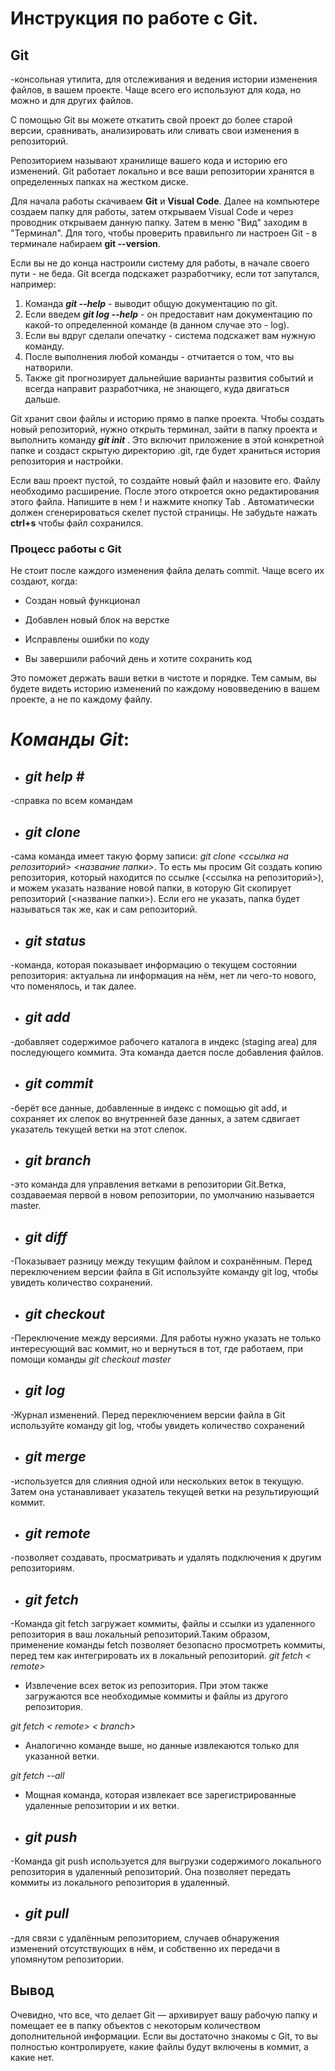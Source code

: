 # **Инструкция по работе с Git.**

## **Git** 
-консольная утилита, для отслеживания и ведения истории изменения файлов, в вашем проекте. Чаще всего его используют для кода, но можно и для других файлов. 

С помощью Git вы можете откатить свой проект до более старой версии, сравнивать, анализировать или сливать свои изменения в репозиторий.

Репозиторием называют хранилище вашего кода и историю его изменений. Git работает локально и все ваши репозитории хранятся в определенных папках на жестком диске.

Для начала работы скачиваем **Git** и **Visual Code**. Далее на компьютере создаем папку для работы, затем открываем Visual Code и через проводник открываем данную папку. Затем в меню "Вид" заходим в "Терминал".
Для того, чтобы проверить правильнго ли настроен Git - в терминале набираем **git --version**.

Если вы не до конца настроили систему для работы, в начале своего пути - не беда. Git всегда подскажет разработчику, если тот запутался, например:

1. Команда _**git --help**_ - выводит общую документацию по git.
2. Если введем _**git log --help**_ - он предоставит нам документацию по какой-то определенной команде (в данном случае это - log).
3. Если вы вдруг сделали опечатку - система подскажет вам нужную команду.
4. После выполнения любой команды - отчитается о том, что вы натворили.
5. Также git прогнозирует дальнейшие варианты развития событий и всегда направит разработчика, не знающего, куда двигаться дальше.

Git хранит свои файлы и историю прямо в папке проекта. Чтобы создать новый репозиторий,  нужно открыть терминал, зайти в папку  проекта и выполнить команду _**git init**_ . Это включит приложение в этой конкретной папке и создаст скрытую директорию .git, где будет храниться история репозитория и настройки.

Если ваш проект пустой, то создайте новый файл и назовите его. Файлу необходимо расширение. После этого откроется окно редактирования этого файла. Напишите в нем ! и нажмите кнопку Tab . Автоматически должен сгенерироваться скелет пустой страницы. Не забудьте нажать **ctrl+s** чтобы файл сохранился.

### **Процесс работы с Git**
Не стоит после каждого изменения файла делать commit. Чаще всего их создают, когда:

* Создан новый функционал

* Добавлен новый блок на верстке

* Исправлены ошибки по коду

* Вы завершили рабочий день и хотите сохранить код

Это поможет держать ваши ветки в чистоте и порядке. Тем самым, вы будете видеть историю изменений по каждому нововведению в вашем проекте, а не по каждому файлу.


# __*Команды Git*__:

* ## _**git help #**_ 
-справка по всем командам

* ## _**git clone**_  
-cама команда имеет такую форму записи: *git clone <ссылка на репозиторий> <название папки>*. То есть мы просим Git создать копию репозитория, который находится по ссылке (<ссылка на репозиторий>), и можем указать название новой папки, в которую Git скопирует репозиторий (<название папки>). Если его не указать, папка будет называться так же, как и сам репозиторий.

* ##  _**git status**_  
-команда, которая показывает информацию о текущем состоянии репозитория: актуальна ли информация на нём, нет ли чего-то нового, что поменялось, и так далее.

* ## _**git add**_ 
-добавляет содержимое рабочего каталога в индекс (staging area) для последующего коммита. Эта команда дается после добавления
файлов. 

* ## _**git commit**_  
-берёт все данные, добавленные в индекс с помощью git add, и сохраняет их
слепок во внутренней базе данных, а затем сдвигает указатель текущей ветки на этот слепок.

* ## _**git branch**_ 
-это команда для управления ветками в репозитории Git.Ветка, создаваемая первой в новом репозитории, по умолчанию называется master.

* ## _**git diff**_ 
-Показывает разницу между текущим файлом и сохранённым. Перед переключением версии файла в Git используйте команду git log, чтобы увидеть
количество сохранений.

* ## _**git checkout**_
-Переключение между версиями. Для работы нужно указать не только интересующий вас коммит, но и вернуться в тот, где работаем, при помощи команды 
*git checkout master*

* ## _**git log**_ 
-Журнал изменений. Перед переключением версии файла в Git используйте команду git log, чтобы увидеть
количество сохранений

* ## __*git merge*__
-используется для слияния одной или нескольких веток в текущую. Затем она устанавливает указатель текущей ветки на результирующий коммит.

* ## _**git remote**_
-позволяет создавать, просматривать и удалять подключения к другим репозиториям. 

* ## _**git fetch**_
-Команда git fetch загружает коммиты, файлы и ссылки из удаленного репозитория в ваш локальный репозиторий.Таким образом, применение команды fetch позволяет безопасно просмотреть коммиты, перед тем как интегрировать их в локальный репозиторий.
*git fetch < remote>*
- Извлечение всех веток из репозитория. При этом также загружаются все необходимые коммиты и файлы из другого репозитория.

*git fetch < remote> < branch>*
- Аналогично команде выше, но данные извлекаются только для указанной ветки.

*git fetch --all*
- Мощная команда, которая извлекает все зарегистрированные удаленные репозитории и их ветки.

* ## _**git push**_
-Команда git push используется для выгрузки содержимого локального репозитория в удаленный репозиторий. Она позволяет передать коммиты из локального репозитория в удаленный.

* ## _**git pull**_
-для связи с удалённым репозиторием, случаев обнаружения изменений отсутствующих в нём, и собственно их передачи в упомянутом репозитории.

## Вывод

Очевидно, что все, что делает Git — архивирует вашу рабочую папку и помещает ее в папку объектов с некоторым количеством дополнительной информации. Если вы достаточно знакомы с Git, то вы полностью контролируете, какие файлы будут включены в коммит, а какие нет.

